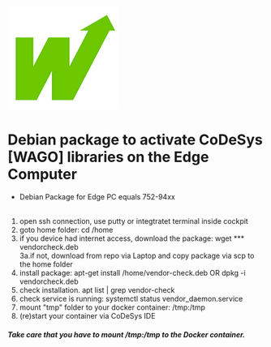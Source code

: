 <p align="left">
<img src="images/wago.png"
     alt="wago logo"
     title="wago logo"/>
</p>

# Debian package to activate CoDeSys [WAGO] libraries on the Edge Computer
- Debian Package for Edge PC equals 752-94xx<br><br>

1. open ssh connection, use putty or integtratet terminal inside cockpit<br>
2. goto home folder: cd /home<br>
3. if you device had internet access, download the package: wget *** vendorcheck.deb<br>
3a.if not, download from repo via Laptop and copy package via scp to the home folder<br>
4. install package: apt-get install /home/vendor-check.deb  OR  dpkg -i vendorcheck.deb<br>
5. check installation. apt list | grep vendor-check<br>
6. check service is running: systemctl status vendor_daemon.service<br>
7. mount "tmp" folder to your docker container: /tmp:/tmp<br>
8. (re)start your container via CoDeSys IDE<br> 

<H5>Take care that you have to mount /tmp:/tmp to the Docker container.</H5>
<br>


